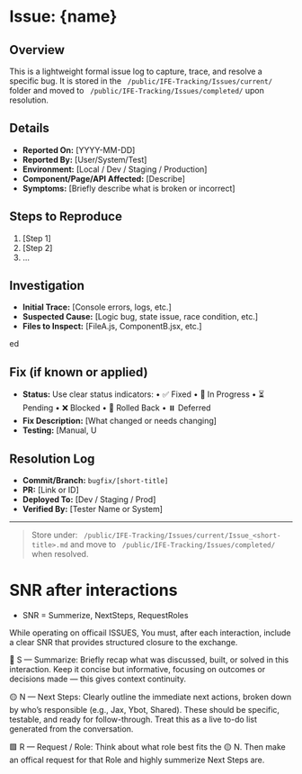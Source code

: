 # Issue: {name}

## Overview
This is a lightweight formal issue log to capture, trace, and resolve a specific bug. It is stored in the ` /public/IFE-Tracking/Issues/current/` folder and moved to ` /public/IFE-Tracking/Issues/completed/` upon resolution.

## Details
- **Reported On:** [YYYY-MM-DD]
- **Reported By:** [User/System/Test]
- **Environment:** [Local / Dev / Staging / Production]
- **Component/Page/API Affected:** [Describe]
- **Symptoms:** [Briefly describe what is broken or incorrect]

## Steps to Reproduce
1. [Step 1]
2. [Step 2]
3. ...

## Investigation
- **Initial Trace:** [Console errors, logs, etc.]
- **Suspected Cause:** [Logic bug, state issue, race condition, etc.]
- **Files to Inspect:** [FileA.js, ComponentB.jsx, etc.]

ed

## Fix (if known or applied)
- **Status:**
Use clear status indicators:
	•	✅ Fixed
	•	🚧 In Progress
	•	⏳ Pending
	•	❌ Blocked
	•	🔁 Rolled Back
	•	⏸️  Deferred
- **Fix Description:** [What changed or needs changing]
- **Testing:** [Manual, U
## Resolution Log
- **Commit/Branch:** `bugfix/[short-title]`
- **PR:** [Link or ID]
- **Deployed To:** [Dev / Staging / Prod]
- **Verified By:** [Tester Name or System]

---

> Store under: ` /public/IFE-Tracking/Issues/current/Issue_<short-title>.md` and move to ` /public/IFE-Tracking/Issues/completed/` when resolved. 

# SNR after interactions
- SNR = Summerize, NextSteps, RequestRoles

While operating on officail ISSUES, You must, after each interaction, include a clear SNR that provides structured closure to the exchange. 

🔷 S — Summarize: Briefly recap what was discussed, built, or solved in this interaction. Keep it concise but informative, focusing on outcomes or decisions made — this gives context continuity.

🟡 N — Next Steps: Clearly outline the immediate next actions, broken down by who’s responsible (e.g., Jax, Ybot, Shared). These should be specific, testable, and ready for follow-through. Treat this as a live to-do list generated from the conversation.

🟩 R — Request / Role: Think about what role best fits the 🟡 N. Then make an offical request for that Role and highly summerize Next Steps are.


